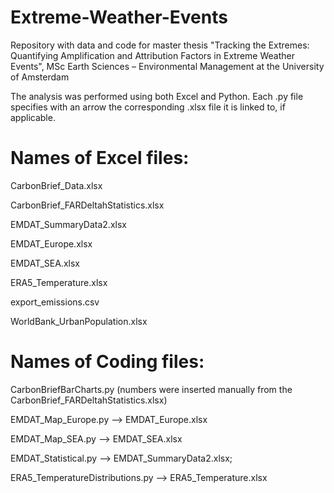 # Extreme-Weather-Events
Repository with data and code for master thesis "Tracking the Extremes: Quantifying Amplification and Attribution Factors in Extreme Weather Events", MSc Earth Sciences – Environmental Management at the University of Amsterdam

The analysis was performed using both Excel and Python. Each .py file specifies with an arrow the corresponding .xlsx file it is linked to, if applicable.

# Names of Excel files:

CarbonBrief_Data.xlsx

CarbonBrief_FARDeltahStatistics.xlsx

EMDAT_SummaryData2.xlsx

EMDAT_Europe.xlsx

EMDAT_SEA.xlsx

ERA5_Temperature.xlsx

export_emissions.csv

WorldBank_UrbanPopulation.xlsx

# Names of Coding files:

CarbonBriefBarCharts.py (numbers were inserted manually from the CarbonBrief_FARDeltahStatistics.xlsx)

EMDAT_Map_Europe.py --> EMDAT_Europe.xlsx

EMDAT_Map_SEA.py --> EMDAT_SEA.xlsx

EMDAT_Statistical.py --> EMDAT_SummaryData2.xlsx;

ERA5_TemperatureDistributions.py --> ERA5_Temperature.xlsx
